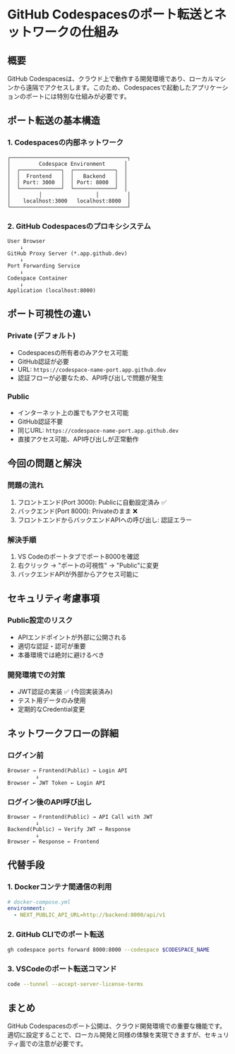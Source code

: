 # GitHub Codespacesのポート転送とネットワークの仕組み

## 概要
GitHub Codespacesは、クラウド上で動作する開発環境であり、ローカルマシンから遠隔でアクセスします。このため、Codespacesで起動したアプリケーションのポートには特別な仕組みが必要です。

## ポート転送の基本構造

### 1. Codespacesの内部ネットワーク
```
┌─────────────────────────────────────┐
│         Codespace Environment      │
│  ┌─────────────┐  ┌─────────────┐  │
│  │  Frontend   │  │   Backend   │  │
│  │ Port: 3000  │  │ Port: 8000  │  │
│  └─────────────┘  └─────────────┘  │
│         │                 │         │
│    localhost:3000   localhost:8000  │
└─────────────────────────────────────┘
```

### 2. GitHub Codespacesのプロキシシステム
```
User Browser
    ↓
GitHub Proxy Server (*.app.github.dev)
    ↓
Port Forwarding Service
    ↓
Codespace Container
    ↓
Application (localhost:8000)
```

## ポート可視性の違い

### Private (デフォルト)
- Codespacesの所有者のみアクセス可能
- GitHub認証が必要
- URL: `https://codespace-name-port.app.github.dev`
- 認証フローが必要なため、API呼び出しで問題が発生

### Public
- インターネット上の誰でもアクセス可能
- GitHub認証不要
- 同じURL: `https://codespace-name-port.app.github.dev`
- 直接アクセス可能、API呼び出しが正常動作

## 今回の問題と解決

### 問題の流れ
1. フロントエンド(Port 3000): Publicに自動設定済み ✅
2. バックエンド(Port 8000): Privateのまま ❌
3. フロントエンドからバックエンドAPIへの呼び出し: 認証エラー

### 解決手順
1. VS Codeのポートタブでポート8000を確認
2. 右クリック → "ポートの可視性" → "Public"に変更
3. バックエンドAPIが外部からアクセス可能に

## セキュリティ考慮事項

### Public設定のリスク
- APIエンドポイントが外部に公開される
- 適切な認証・認可が重要
- 本番環境では絶対に避けるべき

### 開発環境での対策
- JWT認証の実装 ✅ (今回実装済み)
- テスト用データのみ使用
- 定期的なCredential変更

## ネットワークフローの詳細

### ログイン前
```
Browser → Frontend(Public) → Login API
         ↓
Browser ← JWT Token ← Login API
```

### ログイン後のAPI呼び出し
```
Browser → Frontend(Public) → API Call with JWT
         ↓
Backend(Public) → Verify JWT → Response
         ↓
Browser ← Response ← Frontend
```

## 代替手段

### 1. Dockerコンテナ間通信の利用
```yaml
# docker-compose.yml
environment:
  - NEXT_PUBLIC_API_URL=http://backend:8000/api/v1
```

### 2. GitHub CLIでのポート転送
```bash
gh codespace ports forward 8000:8000 --codespace $CODESPACE_NAME
```

### 3. VSCodeのポート転送コマンド
```bash
code --tunnel --accept-server-license-terms
```

## まとめ
GitHub Codespacesのポート公開は、クラウド開発環境での重要な機能です。適切に設定することで、ローカル開発と同様の体験を実現できますが、セキュリティ面での注意が必要です。
